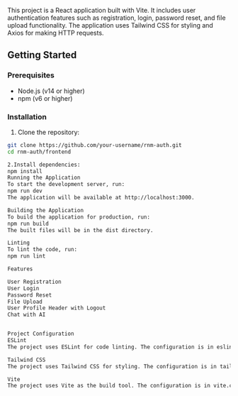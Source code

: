This project is a React application built with Vite. It includes user authentication features such as registration, login, password reset, and file upload functionality. The application uses Tailwind CSS for styling and Axios for making HTTP requests.

## Getting Started

### Prerequisites

- Node.js (v14 or higher)
- npm (v6 or higher)

### Installation

1. Clone the repository:

```sh
git clone https://github.com/your-username/rnm-auth.git
cd rnm-auth/frontend

2.Install dependencies:
npm install
Running the Application
To start the development server, run:
npm run dev
The application will be available at http://localhost:3000.

Building the Application
To build the application for production, run:
npm run build
The built files will be in the dist directory.

Linting
To lint the code, run:
npm run lint

Features

User Registration
User Login
Password Reset
File Upload
User Profile Header with Logout
Chat with AI


Project Configuration
ESLint
The project uses ESLint for code linting. The configuration is in eslint.config.js.

Tailwind CSS
The project uses Tailwind CSS for styling. The configuration is in tailwind.config.js.

Vite
The project uses Vite as the build tool. The configuration is in vite.config.js.


